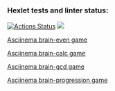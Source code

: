 ### Hexlet tests and linter status:
[![Actions Status](https://github.com/vvichgirl/frontend-project-44/actions/workflows/hexlet-check.yml/badge.svg)](https://github.com/vvichgirl/frontend-project-44/actions)
<a href="https://codeclimate.com/github/vvichgirl/frontend-project-44/maintainability"><img src="https://api.codeclimate.com/v1/badges/3ffb6d829dc48905166a/maintainability" /></a>
<p><a href="https://asciinema.org/a/DBZyLBqu9NvGQdQlpjh9Kf7Zz">Asciinema brain-even game</a></p>
<p><a href="https://asciinema.org/a/HSKrcCfN3OImz33Tf7aH0atUa">Asciinema brain-calc game</a></p>
<p><a href="https://asciinema.org/a/IuzWcM4Xxu37nWQmcfVtX5G30">Asciinema brain-gcd game</a></p>
<p><a href="https://asciinema.org/a/4l48odYOeiaapRgbMwMU8DauC">Asciinema brain-progression game</a></p>